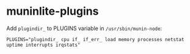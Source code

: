 # muninlite-plugins

Add ```plugindir_``` to PLUGINS variable in ```/usr/sbin/munin-node```:

```PLUGINS="plugindir_ cpu if_ if_err_ load memory processes netstat uptime interrupts irqstats"```
